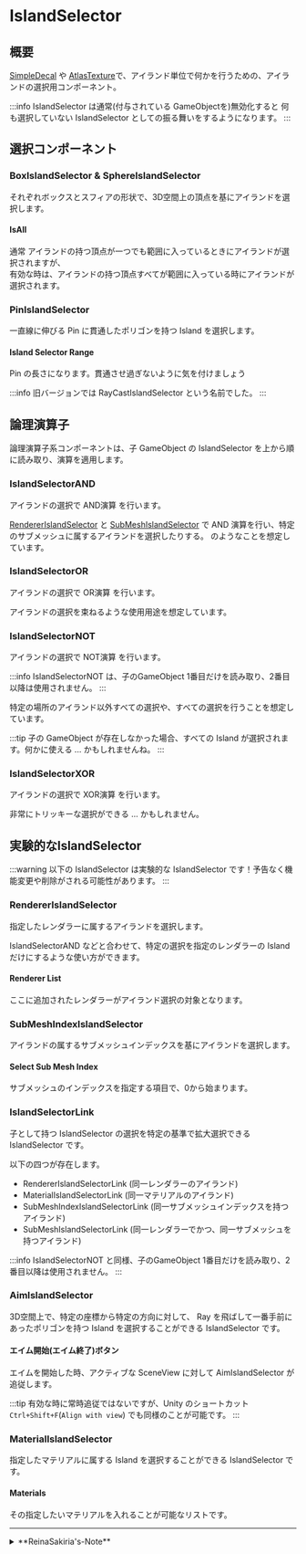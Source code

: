 # IslandSelector

## 概要

[SimpleDecal](/docs/Reference/SimpleDecal) や [AtlasTexture](/docs/Reference/AtlasTexture)で、アイランド単位で何かを行うための、アイランドの選択用コンポーネント。

:::info
IslandSelector は通常(付与されている GameObjectを)無効化すると 何も選択していない IslandSelector としての振る舞いをするようになります。
:::

## 選択コンポーネント

### BoxIslandSelector & SphereIslandSelector

それぞれボックスとスフィアの形状で、3D空間上の頂点を基にアイランドを選択します。

#### IsAll

通常 アイランドの持つ頂点が一つでも範囲に入っているときにアイランドが選択されますが、  
有効な時は、アイランドの持つ頂点すべてが範囲に入っている時にアイランドが選択されます。

### PinIslandSelector

一直線に伸びる Pin に貫通したポリゴンを持つ Island を選択します。

#### Island Selector Range

Pin の長さになります。貫通させ過ぎないように気を付けましょう

:::info
旧バージョンでは RayCastIslandSelector という名前でした。
:::

## 論理演算子

論理演算子系コンポーネントは、子 GameObject の IslandSelector を上から順に読み取り、演算を適用します。

### IslandSelectorAND

アイランドの選択で AND演算 を行います。

[RendererIslandSelector](#rendererislandselector) と [SubMeshIslandSelector](#submeshislandselector) で AND 演算を行い、特定のサブメッシュに属するアイランドを選択したりする。
のようなことを想定しています。

### IslandSelectorOR

アイランドの選択で OR演算 を行います。

アイランドの選択を束ねるような使用用途を想定しています。

### IslandSelectorNOT

アイランドの選択で NOT演算 を行います。

:::info
IslandSelectorNOT は、子のGameObject 1番目だけを読み取り、2番目以降は使用されません。
:::

特定の場所のアイランド以外すべての選択や、すべての選択を行うことを想定しています。

:::tip
子の GameObject が存在しなかった場合、すべての Island が選択されます。何かに使える ... かもしれませんね。
:::

### IslandSelectorXOR

アイランドの選択で XOR演算 を行います。

非常にトリッキーな選択ができる ... かもしれません。

## 実験的なIslandSelector

:::warning
以下の IslandSelector は実験的な IslandSelector です！予告なく機能変更や削除がされる可能性があります。
:::

### RendererIslandSelector

指定したレンダラーに属するアイランドを選択します。

IslandSelectorAND などと合わせて、特定の選択を指定のレンダラーの Island だけにするような使い方ができます。

#### Renderer List

ここに追加されたレンダラーがアイランド選択の対象となります。

### SubMeshIndexIslandSelector

アイランドの属するサブメッシュインデックスを基にアイランドを選択します。

#### Select Sub Mesh Index

サブメッシュのインデックスを指定する項目で、0から始まります。

### IslandSelectorLink

子として持つ IslandSelector の選択を特定の基準で拡大選択できる IslandSelector です。

以下の四つが存在します。

- RendererIslandSelectorLink (同一レンダラーのアイランド)
- MaterialIslandSelectorLink (同一マテリアルのアイランド)
- SubMeshIndexIslandSelectorLink (同一サブメッシュインデックスを持つアイランド)
- SubMeshIslandSelectorLink (同一レンダラーでかつ、同一サブメッシュを持つアイランド)

:::info
IslandSelectorNOT と同様、子のGameObject 1番目だけを読み取り、2番目以降は使用されません。
:::

### AimIslandSelector

3D空間上で、特定の座標から特定の方向に対して、 Ray を飛ばして一番手前にあったポリゴンを持つ Island を選択することができる IslandSelector です。

#### エイム開始(エイム終了)ボタン

エイムを開始した時、アクティブな SceneView に対して AimIslandSelector が追従します。

:::tip
有効な時に常時追従ではないですが、Unity のショートカット `Ctrl+Shift+F`(`Align with view`) でも同様のことが可能です。
:::

### MaterialIslandSelector

指定したマテリアルに属する Island を選択することができる IslandSelector です。

#### Materials

その指定したいマテリアルを入れることが可能なリストです。

---
<details>
  <summary>**ReinaSakiria's-Note**</summary>

元々 IslandSelector の原型は IslandCulling という、SimpleDecal に TexTransTool v0.3.0 から追加された機能でした。

これは SimpleDecal の枠の中で線を動かしを動かし、当たったポリゴンを持つ Island にだけ、デカールを適用するという物。

SimpleDecal の Island 単位の範囲制限は非常に便利でしたが、枠の中という制約は非常に面倒で自由度が低かったため、これを(TTT v0.7.0 にて)汎用 Island 選択ツールとして切り離したものが IslandSelector です。

これによって [AtlasTexture](/docs/Reference/AtlasTexture) が Island 選択を基に調節をさらに細かくできる実験的機能が実現出来たり、 [SingleGradationDecal](/docs/Reference/SingleGradationDecal.md) がそれをほぼほぼ前提とすることで単純なインターフェースで済むようになりました。やったね！
</details>
